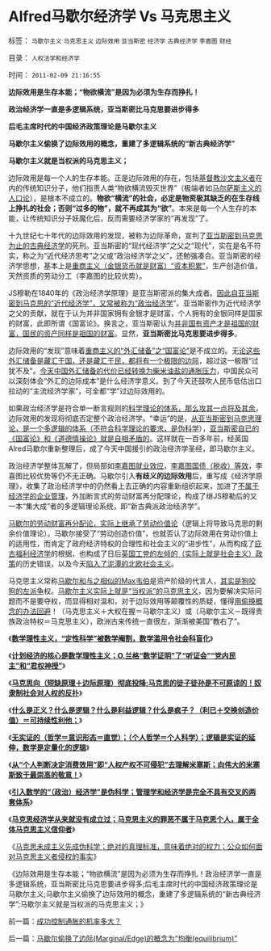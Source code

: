 # Alfred马歇尔经济学&nbsp;Vs&nbsp;马克思主义

标签： `马歇尔主义` `马克思主义` `边际效用` `亚当斯密` `经济学` `古典经济学` `李嘉图` `财经` 

目录： `人权法学和经济学`

时间： `2011-02-09 21:16:55`

**边际效用是生存本能；“物欲横流”是因为必须为生存而挣扎！**

**政治经济学一直是多逻辑系统，亚当斯密比马克思要进步得多**

**后毛主席时代的中国经济政策理论是马歇尔主义**

**马歇尔主义偷换了边际效用的概念，重建了多逻辑系统的“新古典经济学”**

**马歇尔主义就是当权派的马克思主义；**

边际效用是每一个人的生存本能。正是边际效用的存在，包括[基督教沙文主义者](../../../2011/1/19/“妖魔化美国”有全球“统一战线”.md)在内的传统知识分子，他们指责人类“物欲横流毁灭世界”（极端者如[马尔萨斯主义的人口论](../../../2010/12/25/计划生育正令整个中国社会瓦解.md)），是根本不成立的。**物欲“横流”的社会，必定是物资极其缺乏的在生存线上挣扎的社会；否则“过多的物”，就不再成其为“欲”**。本来是每一个人生存的本能，让传统知识分子妖魔化后，反而需要经济学家的“再发现”了。

十九世纪七十年代的边际效用的发现，被称为边际革命，宣判了[亚当斯密到马克思为止的古典经济学](../../../2010/10/31/马克思的《资本论》就是《国富论》中的错误.md)的死刑。亚当斯密的“现代经济学”之父之“现代”，实在是名不符实，称之为“近代经济思考”之父或“政治经济学之父”，还勉强凑合。亚当斯密的经济学思想，基本上是[重商主义（金银货币就是财富）“资本积累”](../../../2010/8/27/罗马屯积金银制造通胀;300年货币崩溃只用了三年！.md)，生产创造价值，天然资质的劳动分工（李嘉图的比较优势）。

JS穆勒在1840年的《政治经济学原理》是亚当斯密派的集大成者。[因此自亚当斯密到马克思的“近代经济学”，又常被称为“政治经济学](../../../2010/1/21/三种现代经济学体系和经济学的科学实证源.md)”。亚当斯密作为近代经济学之父的贡献，就在于认为并非国家拥有金银才是财富，个人拥有的金银同样是国家的财富，此即所谓《国富论》。换言之，亚当斯密认为[并非国有资产才是祖国的财富，国民的资产同样是祖国的财富](../../../2007/9/8/国有资产和私有财产，政府托管的公共财产.md)。显然，**亚当斯密比马克思要进步得多**。

边际效用的“发现”意味着[重商主义的“外汇储备”之“国富论”](../../../2010/4/26/低估人民币，外汇储备和出口导向讨论目录.md)是不成立的。无[论这些外汇储备是藏汇于国，还是藏汇于民，都将有一个极限的边际](../../../2009/2/14/外汇不是钱，是物资！“分国企，分外汇”难言吉凶.md)，超过这一极限“过犹不及”。[今天中国外汇储备的代价已经转换为柴米油盐的通胀压力](../../../2007/12/3/人民币升值与我国恶性通货膨胀的“不正当关系“.md)，中国民众可以深刻体会“外汇的边际成本”是什么经济学意义。到了今天还鼓吹人民币低估出口拉动的“主流经济学家”，可全都“学”过边际效用的。

如果政治经济学是符合单一断言规则的[科学理论的体系，那么攻其一点将及其余](../../../2010/6/10/“天无二日，法无二纲”科学体系基本要求.md)，边际效用的发现将彻底否定整个政治经济学。“幸运”的是，[从亚当斯密到马克思理论，是一个多逻辑的体系（不符合科学理论的要求，是伪科学](../../../2011/1/28/缺乏逻辑能力可能是脑残综合症的典型症状.md)），[亚当斯密自已的《国富论》和《道德情操论》就是自相矛盾的](../../../2009/11/6/斯密的《道德情操论》和君权贵族的道德情操.md)。这样就在一百多年前，经英国Alred马歇尔重新整理后，成了今天中国援引的政治经济学圣经，即马歇尔主义。

政治经济学整体瓦解了，但局部如[李嘉图就业效应](../../../2010/1/25/李嘉图效应，就业和收入萎缩定律.md)，[李嘉图国债（税收）等效](../../../2010/10/3/房价高了200-－500-;税收多了200-－500-.md)，李喜图比较优势等仍不无正确。马歇尔引入**有歧义的边际效用**后，重写成《经济学原理》，收集了政治经济学中的仍然看上去正确的内容重新组织起来，加进了[不属于经济学的企业管理](../../../2010/1/23/企业家和管理和垄断的前途.md)，外加断言式的劳动财富再分配理论，构成了继JS穆勒后的又一本“集大成”者的多逻辑理论系统，即“新古典派政治经济学”。

[马歇尔的劳动财富再分配论，实际上继承了劳动价值论](../../../2008/7/6/什么是社会生产的价值？什么是GDP？.md)（逻辑上将导致马克思的剩余价值理论）。马歇尔接受了“劳动创造价值”，也就否认了边际效用在劳动价值上的适用性，而肯定了政府经济特权的合理性和社会主义的“进步性”，从而构成了[庇古福利经济学](../../../2011/1/27/“向弱者倾斜＝向弱者投资”造就“全民弱者”.md)的根据，也构成了日后[英国工党的左倾的（实际上就是社会主义）政策](../../../2011/1/29/“中央帝国太大了”太难管理了.md)的历史错误，以及今天[陷入了泥潭的北欧社会主义](../../../2009/11/15/民主“主义”乌托邦和北欧社会主义.md)。

马克思主义常称[马歇尔和与之相似的Max韦伯](../../../2010/2/7/共产主义公有制集权的适用环境.md)是资产阶级的代言人，[其实是狗咬狗的左派争](../../../2010/10/18/权威仅用于意识形态；敌视中国的西方左派；.md)权。[马歇尔主义实际上就是“当权派”的马克思主义](http://cid-36d976e82bb7123d.spaces.live.com/blog/cns!36D976E82BB7123D!1569.entry)，因为要解决实际问题而不是要夺权，而显得相对温和，对于边际效用等颠覆性的质疑，懂得[用偷换概念的办法回避](../../../2010/5/4/中国不缺信仰，中国缺乏名词解释.md)！（马克思主义＋大权在握＝马歇尔主义）或（马歇尔主义－既得贵族政治特权＝马克思主义），欧洲古来传统一直很左，渐渐被美国“教右了”。

《[**数学理性主义，“定性科学”被数学阉割，数学滥用令社会科盲化**](../../../2010/6/19/数学滥用令社会科盲化.md)》

《[**计划经济的核心是数学理性主义；O.兰格“数学证明”了“听证会”“党内民主”和“君权神授”**](../../../2011/2/3/计划经济内核数学理性主义，米塞斯“社会主义不可运作”和兰格.md)》

《[**马克思向（短缺原理＋边际原理）彻底投降;马克思的徒子徒孙是不可原谅的！奴隶制社会对人权的反扑**](../../../2011/2/3/马克思早就向（短缺原理＋边际原理）彻底投降了.md)》

《[**什么是正义？什么是逻辑？什么是利益逻辑？什么是疯子？（利已＋交换创造价值）＝可持续性利他；**](../../../2011/1/31/什么是正义？逻辑？和疯子！.md)》

《[**无实证的（哲学＝意识形态＝直觉）；（个人哲学＝个人科学）；逻辑是实证的延伸，数学是定量化的逻辑**](../../../2011/2/3/逻辑是实证的延伸方式，数学是定量化的逻辑.md)》

《[**从“个人判断决定消费效用”即“人权产权不可侵犯”去理解米塞斯；向伟大的米塞斯致于最崇高的敬意！**](../../../2011/2/7/向伟大的Ludwig米塞斯致敬！.md)》

《[**引入数学的“（政治）经济学”是伪科学；管理学和经济学是完全不具有交叉的两套体系**](../../../2011/2/8/为什么引入数学的“经济学”都是伪科学？.md)》

《[**马克思经济学从来就没有成立过；马克思主义的罪恶不属于马克思个人，属于全体马克思主义信仰者**](../../../2011/2/8/马克思主义“经济学”的罪恶！.md)》

《[马克思未成主义先成伪科学；绝对的真理标准，意味着绝对的权力；公众如何面对马克思主义者侵权的事实](../../../2011/2/8/绝对的真理标准，意味着绝对的权力.md)》

《边际效用是生存本能；“物欲横流”是因为必须为生存而挣扎！政治经济学一直是多逻辑系统，亚当斯密比马克思要进步得多;后毛主席时代的中国经济政策理论是马歇尔主义;马歇尔主义偷换了边际效用的概念，重建了多逻辑系统的“新古典经济学”;马歇尔主义就是当权派的马克思主义；》



前一篇：[成功控制通胀的机率多大？](../../../2011/2/9/成功控制通胀的机率多大？.md)

后一篇：[马歇尔偷换了边际(Marginal/Edge)的概念为“均衡(equilibrium)”](../../../2011/2/9/马歇尔偷换了边际(Marginal／Edge)的概念为“均衡(equilibrium)”.md)